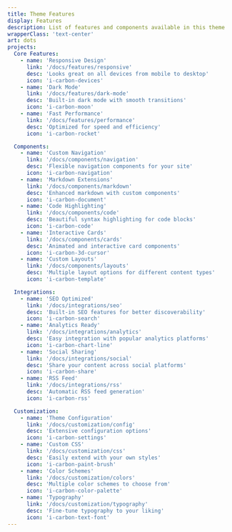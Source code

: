 ```yaml
---
title: Theme Features
display: Features
description: List of features and components available in this theme
wrapperClass: 'text-center'
art: dots
projects:
  Core Features:
    - name: 'Responsive Design'
      link: '/docs/features/responsive'
      desc: 'Looks great on all devices from mobile to desktop'
      icon: 'i-carbon-devices'
    - name: 'Dark Mode'
      link: '/docs/features/dark-mode'
      desc: 'Built-in dark mode with smooth transitions'
      icon: 'i-carbon-moon'
    - name: 'Fast Performance'
      link: '/docs/features/performance'
      desc: 'Optimized for speed and efficiency'
      icon: 'i-carbon-rocket'

  Components:
    - name: 'Custom Navigation'
      link: '/docs/components/navigation'
      desc: 'Flexible navigation components for your site'
      icon: 'i-carbon-navigation'
    - name: 'Markdown Extensions'
      link: '/docs/components/markdown'
      desc: 'Enhanced markdown with custom components'
      icon: 'i-carbon-document'
    - name: 'Code Highlighting'
      link: '/docs/components/code'
      desc: 'Beautiful syntax highlighting for code blocks'
      icon: 'i-carbon-code'
    - name: 'Interactive Cards'
      link: '/docs/components/cards'
      desc: 'Animated and interactive card components'
      icon: 'i-carbon-3d-cursor'
    - name: 'Custom Layouts'
      link: '/docs/components/layouts'
      desc: 'Multiple layout options for different content types'
      icon: 'i-carbon-template'

  Integrations:
    - name: 'SEO Optimized'
      link: '/docs/integrations/seo'
      desc: 'Built-in SEO features for better discoverability'
      icon: 'i-carbon-search'
    - name: 'Analytics Ready'
      link: '/docs/integrations/analytics'
      desc: 'Easy integration with popular analytics platforms'
      icon: 'i-carbon-chart-line'
    - name: 'Social Sharing'
      link: '/docs/integrations/social'
      desc: 'Share your content across social platforms'
      icon: 'i-carbon-share'
    - name: 'RSS Feed'
      link: '/docs/integrations/rss'
      desc: 'Automatic RSS feed generation'
      icon: 'i-carbon-rss'

  Customization:
    - name: 'Theme Configuration'
      link: '/docs/customization/config'
      desc: 'Extensive configuration options'
      icon: 'i-carbon-settings'
    - name: 'Custom CSS'
      link: '/docs/customization/css'
      desc: 'Easily extend with your own styles'
      icon: 'i-carbon-paint-brush'
    - name: 'Color Schemes'
      link: '/docs/customization/colors'
      desc: 'Multiple color schemes to choose from'
      icon: 'i-carbon-color-palette'
    - name: 'Typography'
      link: '/docs/customization/typography'
      desc: 'Fine-tune typography to your liking'
      icon: 'i-carbon-text-font'
---
```


<!-- @layout-full-width -->

<AntfuListProjects :projects="frontmatter.projects" />
